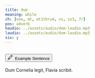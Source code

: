 ```yaml
---
title: dum
meaning: while
ch: [one, mt, mt1thru4, ss, ss3, 7r]
pos: adverb
haudio: ../assets/audio/dum-laudio.mp3
laudio: ../assets/audio/dum-laudio.mp3
six: y
---
```

<div class="accordion caro-accordion" id="accordionExample">
    <div class="accordion-item">
          <h2 class="accordion-header">
            <button class="accordion-button collapsed" type="button" data-bs-toggle="collapse" data-bs-target="#dum1" aria-expanded="false" aria-controls="dum1">
              <svg xmlns="http://www.w3.org/2000/svg" width="16" height="16" fill="currentColor" class="bi bi-pencil" viewBox="0 0 16 16"><path d="M12.146.146a.5.5 0 0 1 .708 0l3 3a.5.5 0 0 1 0 .708l-10 10a.5.5 0 0 1-.168.11l-5 2a.5.5 0 0 1-.65-.65l2-5a.5.5 0 0 1 .11-.168zM11.207 2.5 13.5 4.793 14.793 3.5 12.5 1.207zm1.586 3L10.5 3.207 4 9.707V10h.5a.5.5 0 0 1 .5.5v.5h.5a.5.5 0 0 1 .5.5v.5h.293zm-9.761 5.175-.106.106-1.528 3.821 3.821-1.528.106-.106A.5.5 0 0 1 5 12.5V12h-.5a.5.5 0 0 1-.5-.5V11h-.5a.5.5 0 0 1-.468-.325"/>
</svg>&#160; Example Sentence
            </button>
          </h2>
          <div id="dum1" class="accordion-collapse collapse">
            <div class="accordion-body">
              <a data-bs-toggle="tooltip" data-bs-title="while"><span class="{{ page.pos }}-underline">Dum</span></a> 
              Cornelia 
              <a data-bs-toggle="tooltip" data-bs-title="reads">legit</a>, 
              Flavia 
              <a data-bs-toggle="tooltip" data-bs-title="writes">scribit.</a> 
            </div>
          </div>
        </div>
</div>
